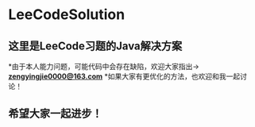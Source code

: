 # LeeCodeSolution

## 这里是LeeCode习题的Java解决方案

*由于本人能力问题，可能代码中会存在缺陷，欢迎大家指出->  **zengyingjie0000@163.com**
*如果大家有更优化的方法，也欢迎和我一起讨论！

## 希望大家一起进步！

